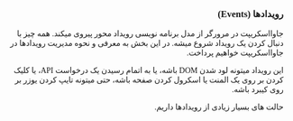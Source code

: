<div dir="rtl" style="font-family: IRANSans, tahoma">

### رویدادها (Events)

جاوااسکریپت در مرورگر از مدل برنامه نویسی رویداد محور پیروی میکند.
همه چیز با دنبال کردن یک رویداد شروع میشه. در این بخش به معرفی و نحوه مدیریت رویدادها در جاوااسکریپت خواهیم پرداخت.

این رویداد میتونه لود شدن DOM باشه، یا به اتمام رسیدن یک درخواست API، یا کلیک کردن بر روی یک المنت یا اسکرول کردن صفحه باشه، حتی میتونه تایپ کردن یوزر بر روی کیبرد باشه.

حالت های بسیار زیادی از رویدادها داریم.

</div>
